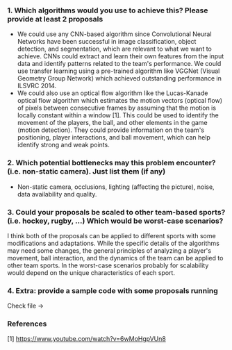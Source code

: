 ### 1. Which algorithms would you use to achieve this? Please provide at least 2 proposals
- We could use any CNN-based algorithm since Convolutional Neural Networks have been successful in image classification, object detection, and segmentation, which are relevant to what we want to achieve. CNNs could extract and learn their own features from the input data and identify patterns related to the team's performance. We could use transfer learning using a pre-trained algorithm like VGGNet (Visual Geometry Group Network) which achieved outstanding performance in ILSVRC 2014. 
- We could also use an optical flow algorithm like the Lucas-Kanade optical flow algorithm which estimates the motion vectors (optical flow) of pixels between consecutive frames by assuming that the motion is locally constant within a window [1]. This could be used to identify the movement of the players, the ball, and other elements in the game (motion detection). They could provide information on the team's positioning, player interactions, and ball movement, which can help identify strong and weak points.
  
### 2. Which potential bottlenecks may this problem encounter? (i.e. non-static camera). Just list them (if any)
- Non-static camera, occlusions, lighting (affecting the picture), noise, data availability and quality.

### 3. Could your proposals be scaled to other team-based sports? (i.e. hockey, rugby, ...) Which would be worst-case scenarios?
I think both of the proposals can be applied to different sports with some modifications and adaptations. While the specific details of the algorithms may need some changes, the general principles of analyzing a player's movement, ball interaction, and the dynamics of the team can be applied to other team sports. In the worst-case scenarios probably for scalability would depend on the unique characteristics of each sport. 

### 4. Extra: provide a sample code with some proposals running
Check file -> 

### References 
[1] https://www.youtube.com/watch?v=6wMoHgpVUn8 

